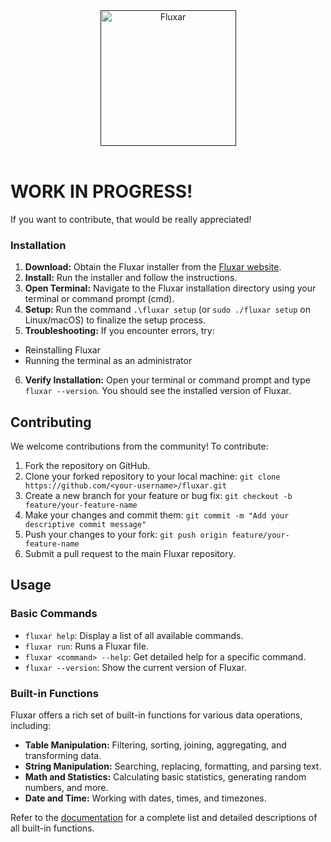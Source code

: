 <html>
    <div align="center">
        <a href=""><img src="src/img/github_thumbnail.png" alt="Fluxar" height="217" /></a>
    </div>
</html>
<div>&nbsp;</div>

# WORK IN PROGRESS! 
If you want to contribute, that would be really appreciated!

### Installation

1. **Download:** Obtain the Fluxar installer from the [Fluxar website](https://fluxar.dev/download).
2. **Install:** Run the installer and follow the instructions.
3. **Open Terminal:** Navigate to the Fluxar installation directory using your terminal or command prompt (cmd).
4. **Setup:** Run the command `.\fluxar setup` (or `sudo ./fluxar setup` on Linux/macOS) to finalize the setup process.
5. **Troubleshooting:** If you encounter errors, try:
- Reinstalling Fluxar
- Running the terminal as an administrator
6. **Verify Installation:** Open your terminal or command prompt and type `fluxar --version`. You should see the installed version of Fluxar.

## Contributing

We welcome contributions from the community! To contribute:

1. Fork the repository on GitHub.
2. Clone your forked repository to your local machine: `git clone https://github.com/<your-username>/fluxar.git`
3. Create a new branch for your feature or bug fix: `git checkout -b feature/your-feature-name`
4. Make your changes and commit them: `git commit -m "Add your descriptive commit message"`
5. Push your changes to your fork: `git push origin feature/your-feature-name`
6. Submit a pull request to the main Fluxar repository.

## Usage

### Basic Commands

- `fluxar help`: Display a list of all available commands.
- `fluxar run`: Runs a Fluxar file.
- `fluxar <command> --help`: Get detailed help for a specific command.
- `fluxar --version`: Show the current version of Fluxar.

### Built-in Functions

Fluxar offers a rich set of built-in functions for various data operations, including:

- **Table Manipulation:** Filtering, sorting, joining, aggregating, and transforming data.
- **String Manipulation:** Searching, replacing, formatting, and parsing text.
- **Math and Statistics:** Calculating basic statistics, generating random numbers, and more.
- **Date and Time:** Working with dates, times, and timezones.

Refer to the [documentation](https://fluxar.dev/docs) for a complete list and detailed descriptions of all built-in functions.

